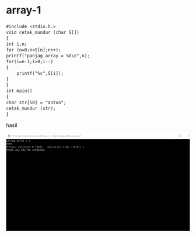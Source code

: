 # array-1

    #include <stdio.h.>
    void cetak_mundur (char S[])
    {
    int i,n;
    for (n=0;n<S[n];n++);
    printf("panjag array = %d\n",n);
    for(i=n-1;i>0;i--)
    {
        printf("%c",S[i]);
    }
    }
    int main()
    {
    char str[50] = "anton";
    cetak_mundur (str);
    }
    
    
    
    
    
    
hasil

![img](https://github.com/hamdanyuapi/array-1/blob/master/array.png?raw=true)
